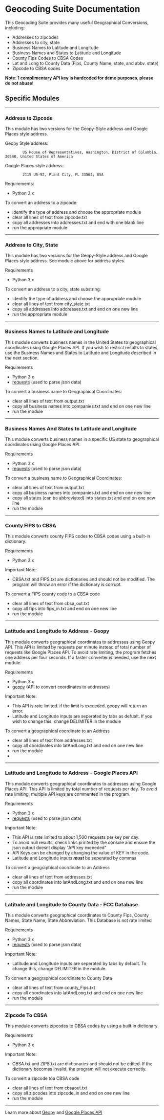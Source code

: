 # Geocoding Suite Documentation
This Geocoding Suite provides many useful Geographical Conversions, including:

 * Addresses to zipcodes
 * Addresses to city, state
 * Business Names to Latitude and Longitude
 * Business Names and States to Latitude and Longitude
 * County Fips Codes to CBSA Codes
 * Lat and Long to County Data (Fips, County Name, state, and abbv. state)
 * Zipcode to CBSA codes

**Note: 1 complimentary API key is hardcoded for demo purposes, please do not abuse!**

##	Specific Modules
***

### Address to Zipcode
This module has two versions for the Geopy-Style address and Google Places style address.

Geopy Style address:

			US House of Representatives, Washington, District of Columbia, 20540, United States of America

Google Places style address:

			2115 US-92, Plant City, FL 33563, USA


Requirements:

* Python 3.x

To convert an address to a zipcode:

* identify the type of address and choose the appropriate module
* clear all lines of text from zipcode.txt
* copy all addresses into addresses.txt and end with one blank line
* run the appropriate module

***

### Address to City, State
This module has two versions for the Geopy-Style address and Google Places style address. See module above for address styles.

Requirements
* Python 3.x

To convert an address to a city, state substring:
* identify the type of address and choose the appropriate module
* clear all lines of text from city_state.txt
* copy all addresses into addresses.txt
 and end on one new line
* run the appropriate module

***

### Business Names to Latitude and Longitude
This module converts business names in the United States to geographical coordinates using Google Places API. If you wish to restrict results to states, use the Business Names and States to Latitude and Longitude described in the next section.

Requirements

* Python 3.x
* [requests](http://docs.python-requests.org/en/master/) (used to parse json data)

To convert a business name to Geographical Coordinates:
* clear all lines of text from output.txt
* copy all business names into companies.txt and end on one new line
* run the module

***

### Business Names And States to Latitude and Longitude
This module converts business names in a specific US state to geographical coordinates using Google Places API.

Requirements

* Python 3.x
* [requests](http://docs.python-requests.org/en/master/) (used to parse json data)

To convert a business name to Geographical Coordinates:
* clear all lines of text from output.txt
* copy all business names into companies.txt and end on one new line
* copy all states (can be abbreviated) into states.txt and end on one new line
* run the module

***

### County FIPS to CBSA
This module converts county FIPS codes to CBSA codes using a built-in dictionary.

Requirements

* Python 3.x

Important Note:
* CBSA.txt and FIPS.txt are dictionaries and should not be modified. The program will throw an error if the dictionary is corrupt.

To convert a FIPS county code to a CBSA code
* clear all lines of text from cbsa_out.txt
* copy all fips into fips_in.txt and end on one new line
* run the module

***

### Latitude and Longitude to Address - Geopy
This module converts geographical coordinates to addresses using Geopy API. This API is limited by requests per minute instead of total number of requests like Google Places API. To avoid rate limiting, the program fetches one address per four seconds. If a faster converter is needed, use the next module.

Requirements

* Python 3.x
* [geopy](https://pypi.python.org/pypi/geopy) (API to convert coordinates to addresses)

Important Note:
* This API is rate limited. if the limit is exceeded, geopy will return an error.  
* Latitude and Longitude inputs are seperated by tabs as defualt. If you wish to change this, change DELIMITER in the module

To convert a geographical coordinate to an Address
* clear all lines of text from addresses.txt
* copy all coordinates into latAndLong.txt and end on one new line
* run the module
*

***

### Latitude and Longitude to Address - Google Places API
This module converts geographical coordinates to addresses using Google Places API. This API is limited by total number of requests per day. To avoid rate limiting, multiple API keys are commented in the program.

Requirements

* Python 3.x
* [requests](http://docs.python-requests.org/en/master/) (used to parse json data)

Important Note:
* This API is rate limited to about 1,500 requests per key per day.
* To avoid null results, check links printed by the console and ensure the json output doesnt display "API key exceeded"
* API Keys can be changed by changing the value of KEY in the code.  
* Latitude and Longitude inputs ***must*** be seperated by commas

To convert a geographical coordinate to an Address
* clear all lines of text from addresses.txt
* copy all coordinates into latAndLong.txt and end on one new line
* run the module

***

### Latitude and Longitude to County Data - FCC Database
This module converts geographical coordinates to County Fips, County Names, State Name, State Abbreviation. This Database is not rate limited

Requirements

* Python 3.x
* [requests](http://docs.python-requests.org/en/master/) (used to parse json data)

Important Note:  
* Latitude and Longitude inputs are seperated by tabs by default. To change this, change DELIMITER in the module.

To convert a geographical coordinate to County Data
* clear all lines of text from county_Fips.txt
* copy all coordinates into latAndLong.txt and end on one new line
* run the module

***

### Zipcode To CBSA
This module converts zipcodes to CBSA codes by using a built in dictionary.

Requirements

* Python 3.x


Important Note:  
* CBSA.txt and ZIPS.txt are dictionaries and should not be edited. If the dictionary becomes invalid, the program will not execute correctly.

To convert a zipcode toa CBSA code
* clear all lines of text from cbsaout.txt
* copy all zipcodes into zipcode_in and end on one new line
* run the module

***
Learn more about [Geopy](https://geopy.readthedocs.io/en/1.10.0/) and [Google Places API](https://developers.google.com/places/web-service/search)
